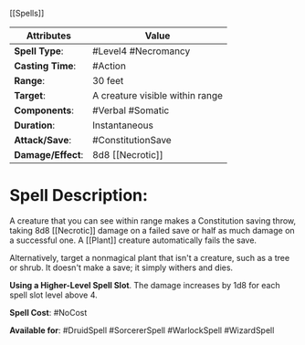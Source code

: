[[Spells]] 

| Attributes         | Value                           |
| ------------------ | ------------------------------- |
| **Spell Type**:    | #Level4 #Necromancy             |
| **Casting Time**:  | #Action                         |
| **Range**:         | 30 feet                         |
| **Target**:        | A creature visible within range |
| **Components**:    | #Verbal #Somatic                |
| **Duration**:      | Instantaneous                   |
| **Attack/Save**:   | #ConstitutionSave               |
| **Damage/Effect**: | 8d8 [[Necrotic]]                |

# Spell Description: 
A creature that you can see within range makes a Constitution saving throw, taking 8d8 [[Necrotic]] damage on a failed save or half as much damage on a successful one. A [[Plant]] creature automatically fails the save.

Alternatively, target a nonmagical plant that isn't a creature, such as a tree or shrub. It doesn't make a save; it simply withers and dies.

**Using a Higher-Level Spell Slot**. The damage increases by 1d8 for each spell slot level above 4.

**Spell Cost**: #NoCost 

**Available for**: #DruidSpell #SorcererSpell #WarlockSpell #WizardSpell 